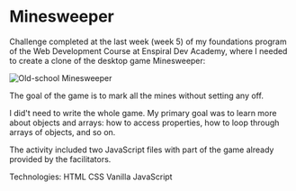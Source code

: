 # Minesweeper

Challenge completed at the last week (week 5) of my foundations program of the Web Development Course at Enspiral Dev Academy, where I needed to create a clone of the desktop game Minesweeper:

![Old-school Minesweeper](minesweeper.jpg)

The goal of the game is to mark all the mines without setting any off.

I did't need to write the whole game. My primary goal was to learn more about objects and arrays: how to access properties, how to loop through arrays of objects, and so on.

The activity included two JavaScript files with part of the game already provided by the facilitators.

Technologies: 
HTML 
CSS 
Vanilla JavaScript


